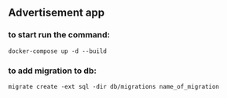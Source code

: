 
## Advertisement app

### to start run the command:

```
docker-compose up -d --build
```





### to add migration to db:

```
migrate create -ext sql -dir db/migrations name_of_migration
```
